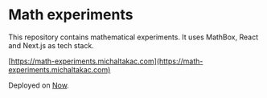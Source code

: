 # Math experiments

This repository contains mathematical experiments. It uses MathBox, React and Next.js as tech stack.

[https://math-experiments.michaltakac.com](https://math-experiments.michaltakac.com)

Deployed on [Now](https://zeit.co/now).
